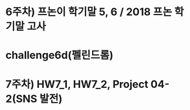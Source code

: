 # 6주차) 프논이 학기말 5, 6 / 2018 프논 학기말 고사
#       challenge6d(펠린드롬)
# 7주차) HW7_1, HW7_2, Project 04-2(SNS 발전)

